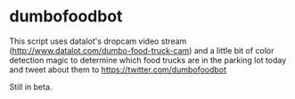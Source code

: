 dumbofoodbot
============

This script uses datalot's dropcam video stream (http://www.datalot.com/dumbo-food-truck-cam) and a little bit of color detection magic to determine which food trucks are in the parking lot today and tweet about them to https://twitter.com/dumbofoodbot

Still in beta.
